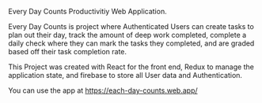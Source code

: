 Every Day Counts Productivitiy Web Application.

Every Day Counts is project where Authenticated Users can create tasks to plan out their day,
track the amount of deep work completed, 
complete a daily check where they can mark the tasks they completed,
and are graded based off their task completion rate.

This Project was created with React for the front end, Redux to manage the application state, and firebase to store all User data and Authentication.

You can use the app at https://each-day-counts.web.app/